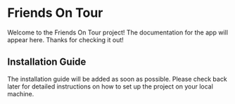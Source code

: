 # Friends On Tour

Welcome to the Friends On Tour project! The documentation for the app will appear here. Thanks for checking it out!

## Installation Guide

The installation guide will be added as soon as possible. Please check back later for detailed instructions on how to set up the project on your local machine.

